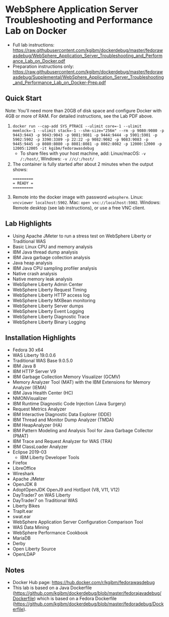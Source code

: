 # WebSphere Application Server Troubleshooting and Performance Lab on Docker

* Full lab instructions: https://raw.githubusercontent.com/kgibm/dockerdebug/master/fedorawasdebug/WebSphere_Application_Server_Troubleshooting_and_Performance_Lab_on_Docker.pdf
* Preparation instructions only: https://raw.githubusercontent.com/kgibm/dockerdebug/master/fedorawasdebug/Supplemental/WebSphere_Application_Server_Troubleshooting_and_Performance_Lab_on_Docker-Prep.pdf

## Quick Start

Note: You'll need more than 20GB of disk space and configure Docker with 4GB or more of RAM. For detailed instructions, see the Lab PDF above.

1. `docker run --cap-add SYS_PTRACE --ulimit core=-1 --ulimit memlock=-1 --ulimit stack=-1 --shm-size="256m" --rm -p 9080:9080 -p 9443:9443 -p 9043:9043 -p 9081:9081 -p 9444:9444 -p 5901:5901 -p 5902:5902 -p 3390:3389 -p 22:22 -p 9082:9082 -p 9083:9083 -p 9445:9445 -p 8080:8080 -p 8081:8081 -p 8082:8082 -p 12000:12000 -p 12005:12005 -it kgibm/fedorawasdebug`
   * To share files with your host machine, add: Linux/macOS: `-v /:/host/`, Windows: `-v //c/:/host/`
1. The container is fully started after about 2 minutes when the output shows:
   ```
   =========
   = READY =
   =========
   ```
1. Remote into the docker image with password `websphere`. Linux: `vncviewer localhost:5902`. Mac: `open vnc://localhost:5902`. Windows: Remote desktop (see lab instructions), or use a free VNC client.

## Lab Highlights

* Using Apache JMeter to run a stress test on WebSphere Liberty or Traditional WAS
* Basic Linux CPU and memory analysis
* IBM Java thread dump analysis
* IBM Java garbage collection analysis
* Java heap analysis
* IBM Java CPU sampling profiler analysis
* Native crash analysis
* Native memory leak analysis
* WebSphere Liberty Admin Center
* WebSphere Liberty Request Timing
* WebSphere Liberty HTTP access log
* WebSphere Liberty MXBean monitoring
* WebSphere Liberty Server dumps
* WebSphere Liberty Event Logging
* WebSphere Liberty Diagnostic Trace
* WebSphere Liberty Binary Logging

## Installation Highlights

* Fedora 30 x64
* WAS Liberty 19.0.0.6
* Traditional WAS Base 9.0.5.0
* IBM Java 8
* IBM HTTP Server V9
* IBM Garbage Collection Memory Visualizer (GCMV)
* Memory Analyzer Tool (MAT) with the IBM Extensions for Memory Analyzer (IEMA)
* IBM Java Health Center (HC)
* NMONVisualizer
* IBM Runtime Diagnostic Code Injection (Java Surgery)
* Request Metrics Analyzer
* IBM Interactive Diagnostic Data Explorer (IDDE)
* IBM Thread and Monitor Dump Analyzer (TMDA)
* IBM HeapAnalyzer (HA)
* IBM Pattern Modeling and Analysis Tool for Java Garbage Collector (PMAT)
* IBM Trace and Request Analyzer for WAS (TRA)
* IBM ClassLoader Analyzer
* Eclipse 2019-03
  * IBM Liberty Developer Tools
* Firefox
* LibreOffice
* Wireshark
* Apache JMeter
* OpenJDK 8
* AdoptOpenJDK OpenJ9 and HotSpot (V8, V11, V12)
* DayTrader7 on WAS Liberty
* DayTrader7 on Traditional WAS
* Liberty Bikes
* TrapIt.ear
* swat.ear
* WebSphere Application Server Configuration Comparison Tool
* WAS Data Mining
* WebSphere Performance Cookbook
* MariaDB
* Derby
* Open Liberty Source
* OpenLDAP

## Notes

* Docker Hub page: https://hub.docker.com/r/kgibm/fedorawasdebug
* This lab is based on a Java Dockerfile (https://github.com/kgibm/dockerdebug/blob/master/fedorajavadebug/Dockerfile) which is based on a Fedora Dockerfile (https://github.com/kgibm/dockerdebug/blob/master/fedoradebug/Dockerfile).
